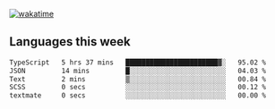[![wakatime](https://wakatime.com/badge/user/2d08dcba-b829-42d8-897d-6a005f58591f.svg)](https://wakatime.com/@2d08dcba-b829-42d8-897d-6a005f58591f)

## Languages this week

<!--START_SECTION:waka-->

```txt
TypeScript   5 hrs 37 mins   ███████████████████████▓░   95.02 %
JSON         14 mins         █░░░░░░░░░░░░░░░░░░░░░░░░   04.03 %
Text         2 mins          ▒░░░░░░░░░░░░░░░░░░░░░░░░   00.84 %
SCSS         0 secs          ░░░░░░░░░░░░░░░░░░░░░░░░░   00.12 %
textmate     0 secs          ░░░░░░░░░░░░░░░░░░░░░░░░░   00.00 %
```

<!--END_SECTION:waka-->
